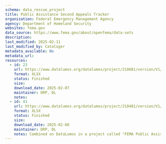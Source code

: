 ```yaml
---
schema: data_rescue_project 
title: Public Assistance Second Appeals Tracker
organization: Federal Emergency Management Agency
agency: Department of Homeland Security
websites: fema.gov
data_source: https://www.fema.gov/about/openfema/data-sets
description: 
last_modified: 2025-02-11
last_modified_by: Cataloger
metadata_available: No
metadata_url: 
resources:
  - id: 23
    url: https://www.datalumos.org/datalumos/project/218681/version/V1/view
    format: XLSX
    status: Finished
    size: 
    download_date: 2025-02-07
    maintainer: DRP, DL
    notes: 
  - id: 41
    url: https://www.datalumos.org/datalumos/project/218481/version/V1/view
    format: XLSX
    status: Finished
    size: 
    download_date: 2025-02-08
    maintainer: DRP, DL
    notes: Combined on DataLumos in a project called "FEMA Public Assistance Dataset", mirroring grouping on OpenFEMA page
---
```


